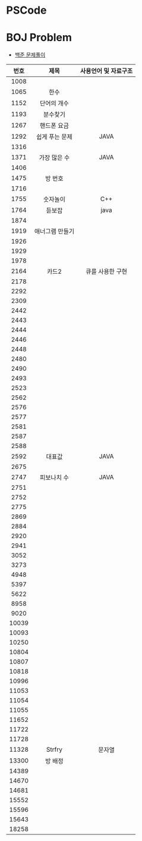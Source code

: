 # PSCode

# BOJ Problem

- [백준 문제풀이](https://github.com/Geol2/BOJ_hub/tree/main/BOJ_problem)

| 번호  |      제목       | 사용언어 및 자료구조 |
| :---: | :-------------: | :------------------: |
| 1008  |                 |                      |
| 1065  |      한수       |                      |
| 1152  |   단어의 개수   |                      |
| 1193  |    분수찾기     |                      |
| 1267  |   핸드폰 요금   |                      |
| 1292  | 쉽게 푸는 문제  |         JAVA         |
| 1316  |                 |                      |
| 1371  |  가장 많은 수   |         JAVA         |
| 1406  |                 |                      |
| 1475  |     방 번호     |                      |
| 1716  |                 |                      |
| 1755  |    숫자놀이     |         C++          |
| 1764  |     듣보잡      |         java         |
| 1874  |                 |                      |
| 1919  | 애너그램 만들기 |                      |
| 1926  |                 |                      |
| 1929  |                 |                      |
| 1978  |                 |                      |
| 2164  |      카드2      |   큐를 사용한 구현   |
| 2178  |                 |                      |
| 2292  |                 |                      |
| 2309  |                 |                      |
| 2442  |                 |                      |
| 2443  |                 |                      |
| 2444  |                 |                      |
| 2446  |                 |                      |
| 2448  |                 |                      |
| 2480  |                 |                      |
| 2490  |                 |                      |
| 2493  |                 |                      |
| 2523  |                 |                      |
| 2562  |                 |                      |
| 2576  |                 |                      |
| 2577  |                 |                      |
| 2581  |                 |                      |
| 2587  |                 |                      |
| 2588  |                 |                      |
| 2592  |     대표값      |         JAVA         |
| 2675  |                 |                      |
| 2747  |   피보나치 수   |         JAVA         |
| 2751  |                 |                      |
| 2752  |                 |                      |
| 2775  |                 |                      |
| 2869  |                 |                      |
| 2884  |                 |                      |
| 2920  |                 |                      |
| 2941  |                 |                      |
| 3052  |                 |                      |
| 3273  |                 |                      |
| 4948  |                 |                      |
| 5397  |                 |                      |
| 5622  |                 |                      |
| 8958  |                 |                      |
| 9020  |                 |                      |
| 10039 |                 |                      |
| 10093 |                 |                      |
| 10250 |                 |                      |
| 10804 |                 |                      |
| 10807 |                 |                      |
| 10818 |                 |                      |
| 10996 |                 |                      |
| 11053 |                 |                      |
| 11054 |                 |                      |
| 11055 |                 |                      |
| 11652 |                 |                      |
| 11722 |                 |                      |
| 11728 |                 |                      |
| 11328 |     Strfry      |        문자열        |
| 13300 |     방 배정     |                      |
| 14389 |                 |                      |
| 14670 |                 |                      |
| 14681 |                 |                      |
| 15552 |                 |                      |
| 15596 |                 |                      |
| 15643 |                 |                      |
| 18258 |                 |                      |
